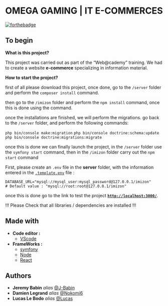 OMEGA GAMING | IT E-COMMERCES
===
[![forthebadge](https://forthebadge.com/images/badges/built-with-love.svg)](https://forthebadge.com)

## To begin

**What is this project?**

This project was carried out as part of the “Web@cademy” training.
We had to create a website **e-commerce** specializing in information material.

**How to start the project?**

first of all please download this project, once done, go to the ``/server`` folder and perform the ``composer install`` command.

then go to the ``/imizon`` folder and perform the ``npm install`` command, once this is done using the command.

once the installations are finished, we will perform the migrations.
go back to the ``/server`` folder, and perform the following commands:

``php bin/console make:migration``
``php bin/console doctrine:schema:update``
``php bin/console doctrine:migrations:migrate``

once this is done we can finally launch the project, in the ``/server`` folder use the ``symfony start`` command, then in the ``/imizon`` folder carry out the ``npm start`` command

First, please create an `.env` file in the **server** folder, with the information entered in the [``.template.env``](./server/.env) file :
```
DATABASE_URL="mysql://mysql_user:mysql_password@127.0.0.1/imizon"                      # Default value : "mysql://root:root@127.0.0.1/imizon"   
```
once this is done go to the link to test the project
[**``http://localhost:3000/``**](http://localhost:3000/``).


 !!! Please Check that all libraries / dependencies are installed !!!

## Made with

* __Code editor :__
    * [VScode](https://code.visualstudio.com/)
* __FrameWorks :__
    * [symfony](https://symfony.com/)
    * [Node](https://nodejs.org/en/)
    * [React](https://reactjs.org/)
  
## Authors

* **Jeremy Babin** _alias_ [@J-Babin](https://github.com/J-Babin)
* **Damien Legrand** _alias_ [@Nokomi6](https://github.com/Nokomi6)
* **Lucas Le Bodo** _alias_ [@Lucas](https://github.com/Lucas-LeBodo)
